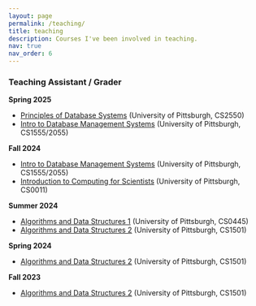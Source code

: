 ```yaml
---
layout: page
permalink: /teaching/
title: teaching
description: Courses I've been involved in teaching.
nav: true
nav_order: 6
---
```


### Teaching Assistant / Grader

**Spring 2025**
- [Principles of Database Systems]("https://courses.sci.pitt.edu/courses/view/CS-2550") (University of Pittsburgh, CS2550)
- [Intro to Database Management Systems]("https://courses.sci.pitt.edu/courses/view/CS-1555") (University of Pittsburgh, CS1555/2055)

**Fall 2024**
- [Intro to Database Management Systems]("https://courses.sci.pitt.edu/courses/view/CS-1555") (University of Pittsburgh, CS1555/2055)
- [Introduction to Computing for Scientists]("https://courses.sci.pitt.edu/courses/view/CS-0011") (University of Pittsburgh, CS0011)

**Summer 2024**
- [Algorithms and Data Structures 1]("https://courses.sci.pitt.edu/courses/view/CS-0455") (University of Pittsburgh, CS0445)
- [Algorithms and Data Structures 2]("https://courses.sci.pitt.edu/courses/view/CS-1501") (University of Pittsburgh, CS1501)

**Spring 2024**
- [Algorithms and Data Structures 2]("https://courses.sci.pitt.edu/courses/view/CS-1501") (University of Pittsburgh, CS1501)

**Fall 2023**
- [Algorithms and Data Structures 2]("https://courses.sci.pitt.edu/courses/view/CS-1501") (University of Pittsburgh, CS1501)
